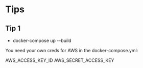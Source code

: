 # Tips

## Tip 1

- docker-compose up --build

You need your own creds for AWS in the docker-compose.yml:

AWS_ACCESS_KEY_ID
AWS_SECRET_ACCESS_KEY
